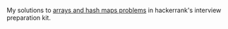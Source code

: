 My solutions to [arrays and hash maps problems](https://www.hackerrank.com/interview/interview-preparation-kit/dictionaries-hashmaps)
in hackerrank's interview preparation kit.